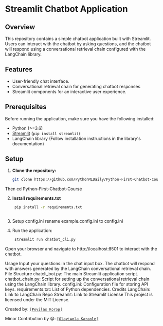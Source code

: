 # Streamlit Chatbot Application

## Overview

This repository contains a simple chatbot application built with Streamlit. Users can interact with the chatbot by asking questions, and the chatbot will respond using a conversational retrieval chain configured with the LangChain library.

## Features

- User-friendly chat interface.
- Conversational retrieval chain for generating chatbot responses.
- Streamlit components for an interactive user experience.

## Prerequisites

Before running the application, make sure you have the following installed:

- Python (>=3.6)
- [Streamlit](https://www.streamlit.io/) (`pip install streamlit`)
- LangChain library (Follow installation instructions in the library's documentation)

## Setup

1. **Clone the repository:**
   ```bash
   git clone https://github.com/PythonMLDaily/Python-First-Chatbot-Course.git
Then cd Python-First-Chatbot-Course
   
2. **Install requirements.txt**
   ```bash
    pip install -r requirements.txt
    
3. Setup config.ini
    rename example.config.ini to config.ini

4. Run the application:
   ```bash
    streamlit run chatbot_cli.py
Open your browser and navigate to http://localhost:8501 to interact with the chatbot.

Usage
Input your questions in the chat input box.
The chatbot will respond with answers generated by the LangChain conversational retrieval chain.
File Structure
chatcli_bot.py: The main Streamlit application script.
chatbot_chain.py: Script for setting up the conversational retrieval chain using the LangChain library.
config.ini: Configuration file for storing API keys.
requirements.txt: List of Python dependencies.
Credits
LangChain: Link to LangChain Repo
Streamlit: Link to Streamlit
License
This project is licensed under the MIT License.

Created by:
<a href="https://github.com/PovilasKorop" target="_blank"> `[Povilas Korop]` </a>

Minor Contribution by 😁:
<a href="https://github.com/Olayiwolaaa" target="_blank"> `[Olayiwola Karaole]` </a>
